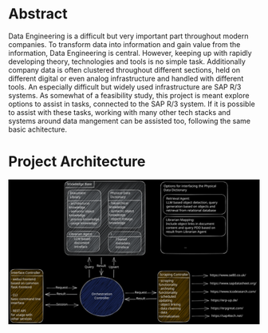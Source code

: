 # Abstract
Data Engineering is a difficult but very important part throughout modern companies. To transform data into information and gain value from the information, Data Engineering is central. However, keeping up with rapidly developing theory, technologies and tools is no simple task. Additionally company data is often clustered throughout different sections, held on different digital or even analog infrastructure and handled with different tools. 
An especially difficult but widely used infrastructure are SAP R/3 systems.
As somewhat of a feasibility study, this project is meant explore options to assist in tasks, connected to the SAP R/3 system. If it is possible to assist with these tasks, working with many other tech stacks and systems around data mangement can be assisted too, following the same basic achitecture. 

# Project Architecture
![Basic Architecture (WIP)](project/basic_architecture.svg)